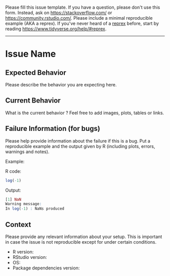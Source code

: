 Please fill this issue template. If you have a question, please don't use this form. Instead, ask on <https://stackoverflow.com/> or <https://community.rstudio.com/>.
Please include a minimal reproducible example (AKA a reprex). If you've never heard of a [reprex](http://reprex.tidyverse.org/) before, start by reading <https://www.tidyverse.org/help/#reprex>.

---

# Issue Name

## Expected Behavior

Please describe the behavior you are expecting here.

## Current Behavior

What is the current behavior ? Feel free to add images, plots, tables or links.

## Failure Information (for bugs)

Please help provide information about the failure if this is a bug. Put a reproducible example and the output given by R (including plots, errors, warnings and notes).

Example: 

R code:  
```r
log(-1)
```

Output:  
```r
[1] NaN
Warning message:
In log(-1) : NaNs produced
```

## Context

Please provide any relevant information about your setup. This is important in case the issue is not reproducible except for under certain conditions.

* R version:
* RStudio version: 
* OS:
* Package dependencies version:
